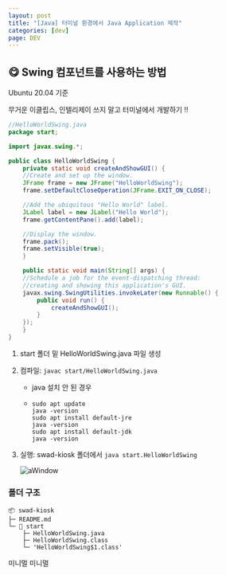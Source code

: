 ```yaml
---
layout: post
title: "[Java] 터미널 환경에서 Java Application 제작"
categories: [dev]
page: DEV
---
```


## 😋 Swing 컴포넌트를 사용하는 방법

Ubuntu 20.04 기준

무거운 이클립스, 인텔리제이 쓰지 말고 터미널에서 개발하기 !!

```java
//HelloWorldSwing.java
package start;

import javax.swing.*;        

public class HelloWorldSwing {
    private static void createAndShowGUI() {
	//Create and set up the window.
	JFrame frame = new JFrame("HelloWorldSwing");
	frame.setDefaultCloseOperation(JFrame.EXIT_ON_CLOSE);

	//Add the ubiquitous "Hello World" label.
	JLabel label = new JLabel("Hello World");
	frame.getContentPane().add(label);

	//Display the window.
	frame.pack();
	frame.setVisible(true);
    }

    public static void main(String[] args) {
	//Schedule a job for the event-dispatching thread:
	//creating and showing this application's GUI.
	javax.swing.SwingUtilities.invokeLater(new Runnable() {
		public void run() {
		    createAndShowGUI();
		}
	});
    }
}
```

1. start 폴더 밑 HelloWorldSwing.java 파일 생성

2. 컴파일: `javac start/HelloWorldSwing.java`

	- java 설치 안 된 경우

	- 	```
		sudo apt update
		java -version
		sudo apt install default-jre
		java -version
		sudo apt install default-jdk
		java -version
		```

3. 실행: swad-kiosk 폴더에서 `java start.HelloWorldSwing`

	![aWindow](https://github.com/ywonchae1/23-1swad-kiosk/assets/79977182/7d8ca882-e52c-4db8-ba14-58175eb19705)


### 폴더 구조

```
📦 swad-kiosk
├─ README.md
└─ 📂 start
	├─ HelloWorldSwing.java
	├─ HelloWorldSwing.class
	└─ 'HelloWorldSwing$1.class'
```

미니멀 미니멀